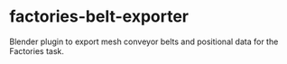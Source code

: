 # factories-belt-exporter
Blender plugin to export mesh conveyor belts and positional data for the Factories task.
